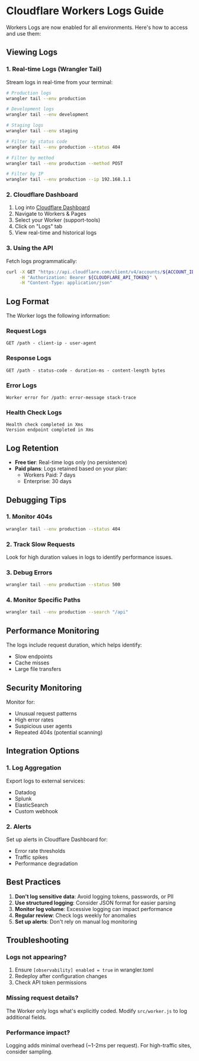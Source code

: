 # Cloudflare Workers Logs Guide

Workers Logs are now enabled for all environments. Here's how to access and use them:

## Viewing Logs

### 1. Real-time Logs (Wrangler Tail)

Stream logs in real-time from your terminal:

```bash
# Production logs
wrangler tail --env production

# Development logs  
wrangler tail --env development

# Staging logs
wrangler tail --env staging

# Filter by status code
wrangler tail --env production --status 404

# Filter by method
wrangler tail --env production --method POST

# Filter by IP
wrangler tail --env production --ip 192.168.1.1
```

### 2. Cloudflare Dashboard

1. Log into [Cloudflare Dashboard](https://dash.cloudflare.com)
2. Navigate to Workers & Pages
3. Select your Worker (support-tools)
4. Click on "Logs" tab
5. View real-time and historical logs

### 3. Using the API

Fetch logs programmatically:

```bash
curl -X GET "https://api.cloudflare.com/client/v4/accounts/${ACCOUNT_ID}/logs/retrieve" \
     -H "Authorization: Bearer ${CLOUDFLARE_API_TOKEN}" \
     -H "Content-Type: application/json"
```

## Log Format

The Worker logs the following information:

### Request Logs
```
GET /path - client-ip - user-agent
```

### Response Logs  
```
GET /path - status-code - duration-ms - content-length bytes
```

### Error Logs
```
Worker error for /path: error-message stack-trace
```

### Health Check Logs
```
Health check completed in Xms
Version endpoint completed in Xms
```

## Log Retention

- **Free tier**: Real-time logs only (no persistence)
- **Paid plans**: Logs retained based on your plan:
  - Workers Paid: 7 days
  - Enterprise: 30 days

## Debugging Tips

### 1. Monitor 404s
```bash
wrangler tail --env production --status 404
```

### 2. Track Slow Requests
Look for high duration values in logs to identify performance issues.

### 3. Debug Errors
```bash
wrangler tail --env production --status 500
```

### 4. Monitor Specific Paths
```bash
wrangler tail --env production --search "/api"
```

## Performance Monitoring

The logs include request duration, which helps identify:
- Slow endpoints
- Cache misses
- Large file transfers

## Security Monitoring

Monitor for:
- Unusual request patterns
- High error rates
- Suspicious user agents
- Repeated 404s (potential scanning)

## Integration Options

### 1. Log Aggregation
Export logs to external services:
- Datadog
- Splunk
- ElasticSearch
- Custom webhook

### 2. Alerts
Set up alerts in Cloudflare Dashboard for:
- Error rate thresholds
- Traffic spikes
- Performance degradation

## Best Practices

1. **Don't log sensitive data**: Avoid logging tokens, passwords, or PII
2. **Use structured logging**: Consider JSON format for easier parsing
3. **Monitor log volume**: Excessive logging can impact performance
4. **Regular review**: Check logs weekly for anomalies
5. **Set up alerts**: Don't rely on manual log monitoring

## Troubleshooting

### Logs not appearing?
1. Ensure `[observability] enabled = true` in wrangler.toml
2. Redeploy after configuration changes
3. Check API token permissions

### Missing request details?
The Worker only logs what's explicitly coded. Modify `src/worker.js` to log additional fields.

### Performance impact?
Logging adds minimal overhead (~1-2ms per request). For high-traffic sites, consider sampling.